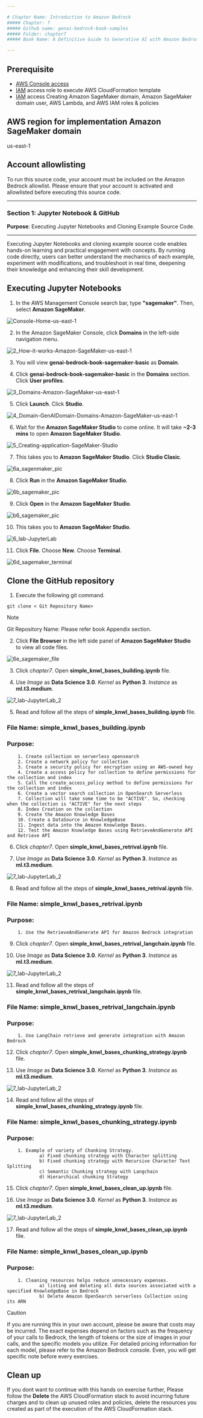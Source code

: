 ```yaml
---

# Chapter Name: Introduction to Amazon Bedrock
##### Chapter: 7 
##### Github name: genai-bedrock-book-samples
##### Folder: chapter7
##### Book Name: A Definitive Guide to Generative AI with Amazon Bedrock

---
```



## Prerequisite

* [AWS Console access](https://aws.amazon.com/console/)
* [IAM](https://aws.amazon.com/iam/) access role to execute AWS CloudFormation template
* [IAM](https://aws.amazon.com/iam/) access Creating Amazon SageMaker domain, Amazon SageMaker domain user, AWS Lambda, and AWS IAM roles & policies

## AWS region for implementation Amazon SageMaker domain 

us-east-1 

## Account allowlisting
To run this source code, your account must be included on the Amazon Bedrock allowlist. Please ensure that your account is activated and allowlisted before executing this source code.

---

### **Section 1**: Jupyter Notebook & GitHub
**Purpose**: Executing Jupyter Notebooks and Cloning Example Source Code.

---

Executing Jupyter Notebooks and cloning example source code enables hands-on learning and practical engagement with concepts. By running code directly, users can better understand the mechanics of each example, experiment with modifications, and troubleshoot in real time, deepening their knowledge and enhancing their skill development.

## Executing Jupyter Notebooks

1. In the AWS Management Console search bar, type **"sagemaker"**. Then, select **Amazon SageMaker**.

![Console-Home-us-east-1](../image/1_Console-Home-us-east-1.png)

2. In the Amazon SageMaker Console, click **Domains** in the left-side navigation menu.

![2_How-it-works-Amazon-SageMaker-us-east-1](../image/2_How-it-works-Amazon-SageMaker-us-east-1.png)

3. You will view **genai-bedrock-book-sagemaker-basic** as **Domain**. 

4. Click **genai-bedrock-book-sagemaker-basic** in the **Domains** section. Click **User profiles**.

![3_Domains-Amazon-SageMaker-us-east-1](../image/3_Domains-Amazon-SageMaker-us-east-1.png)

5. Click **Launch**. Click **Studio**.

![4_Domain-GenAIDomain-Domains-Amazon-SageMaker-us-east-1](../image/4_Domain-GenAIDomain-Domains-Amazon-SageMaker-us-east-1.png)

6. Wait for the **Amazon SageMaker Studio** to come online. It will take **~2-3 mins** to open **Amazon SageMaker Studio**.

![5_Creating-application-SageMaker-Studio](../image/5_Creating-application-SageMaker-Studio.png)

7. This takes you to **Amazon SageMaker Studio**. Click **Studio Clasic**.

![6a_sagenmaker_pic](../image/6a_sagenmaker_pic.png)

8. Click **Run** in the **Amazon SageMaker Studio**. 

![6b_sagemaker_pic](../image/6b_sagemaker_pic.png)

9. Click **Open** in the **Amazon SageMaker Studio**. 

![b6_sagemaker_pic](../image/b6_sagemaker_pic.png)

10. This takes you to **Amazon SageMaker Studio**.

![6_lab-JupyterLab](../image/6_lab-JupyterLab.png)

11. Click **File**. Choose **New**. Choose **Terminal**.

![6d_sagemaker_terminal](../image/6d_sagemaker_terminal.png)

## Clone the GitHub repository 

1. Execute the following git command.

```
git clone < Git Repository Name>

```

> [!NOTE]
> Git Repository Name: Please refer book Appendix section. 

2. Click **File Browser** in the left side panel of **Amazon SageMaker Studio** to view all code files. 

![6e_sagemaker_file](../image/6e_sagemaker_file.png)

3. Click *chapter7*. Open **simple_knwl_bases_building.ipynb** file. 

4. Use *Image* as **Data Science 3.0**. *Kernel* as **Python 3**. *Instance* as **ml.t3.medium**.

![7_lab-JupyterLab_2](../image/7_lab-JupyterLab_2.png)

5. Read and follow all the steps of **simple_knwl_bases_building.ipynb** file. 

### File Name: simple_knwl_bases_building.ipynb
### Purpose: 
        1. Create collection on serverless opensearch
        2. Create a network policy for collection
        3. Create a security policy for encryption using an AWS-owned key
        4. Create a access policy for collection to define permissions for the collection and index
        5. Call the create_access_policy method to define permissions for the collection and index
        6. Create a vector search collection in OpenSearch Serverless
        7. Collection will take some time to be "ACTIVE". So, checking when the collection is "ACTIVE" for the next steps
        8. Index Creation on the collection
        9. Create the Amazon Knowledge Bases
        10. Create a DataSource in KnowledgeBase 
        11. Ingest data into the Amazon Knowledge Bases.  
        12. Test the Amazon Knowledge Bases using RetrieveAndGenerate API and Retrieve API

6. Click *chapter7*. Open **simple_knwl_bases_retrival.ipynb** file. 

7. Use *Image* as **Data Science 3.0**. *Kernel* as **Python 3**. *Instance* as **ml.t3.medium**.

![7_lab-JupyterLab_2](../image/7_lab-JupyterLab_2.png)

8. Read and follow all the steps of **simple_knwl_bases_retrival.ipynb** file. 

### File Name: simple_knwl_bases_retrival.ipynb
### Purpose: 
        1. Use the RetrieveAndGenerate API for Amazon Bedrock integration

9. Click *chapter7*. Open **simple_knwl_bases_retrival_langchain.ipynb** file. 

10. Use *Image* as **Data Science 3.0**. *Kernel* as **Python 3**. *Instance* as **ml.t3.medium**.

![7_lab-JupyterLab_2](../image/7_lab-JupyterLab_2.png)

11. Read and follow all the steps of **simple_knwl_bases_retrival_langchain.ipynb** file. 

### File Name: simple_knwl_bases_retrival_langchain.ipynb
### Purpose: 
        1. Use LangChain retrieve and generate integration with Amazon Bedrock

12. Click *chapter7*. Open **simple_knwl_bases_chunking_strategy.ipynb** file. 

13. Use *Image* as **Data Science 3.0**. *Kernel* as **Python 3**. *Instance* as **ml.t3.medium**.

![7_lab-JupyterLab_2](../image/7_lab-JupyterLab_2.png)

14. Read and follow all the steps of **simple_knwl_bases_chunking_strategy.ipynb** file. 

### File Name: simple_knwl_bases_chunking_strategy.ipynb
### Purpose: 
        1. Example of variety of Chunking Strategy. 
                a) Fixed chunking strategy with Character splitting
                b) Fixed chunking strategy with Recursive Character Text Splitting
                c) Semantic Chunking strategy with Langchain
                d) Hierarchical chunking Strategy

15. Click *chapter7*. Open **simple_knwl_bases_clean_up.ipynb** file. 

16. Use *Image* as **Data Science 3.0**. *Kernel* as **Python 3**. *Instance* as **ml.t3.medium**.

![7_lab-JupyterLab_2](../image/7_lab-JupyterLab_2.png)

17. Read and follow all the steps of **simple_knwl_bases_clean_up.ipynb** file. 

### File Name: simple_knwl_bases_clean_up.ipynb
### Purpose: 
        1. Cleaning resources helps reduce unnecessary expenses. 
                a) listing and deleting all data sources associated with a specified KnowledgeBase in Bedrock
                b) Delete Amazon OpenSearch serverless Collection using its ARN 


> [!CAUTION]
> If you are running this in your own account, please be aware that costs may be incurred. The exact expenses depend on factors such as the frequency of your calls to Bedrock, the length of tokens or the size of images in your calls, and the specific models you utilize. For detailed pricing information for each model, please refer to the Amazon Bedrock console. Even, you will get specific note before every exercises. 

## Clean up

If you dont want to continue with this hands on exercise further, Please follow the **Delete** the AWS CloudFormation stack to avoid incurring future charges and to clean up unused roles and policies, delete the resources you created as part of the execution of the AWS CloudFormation stack. 